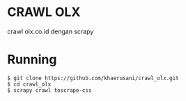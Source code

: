 # CRAWL OLX
crawl olx.co.id dengan scrapy

# Running
    $ git clone https://github.com/khaerusani/crawl_olx.git
    $ cd crawl_olx
    $ scrapy crawl toscrape-css
